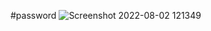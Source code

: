 #password ![Screenshot 2022-08-02 121349](https://user-images.githubusercontent.com/70481952/182309358-705817a9-4e76-4f34-9965-86719c8e5df3.jpg)
